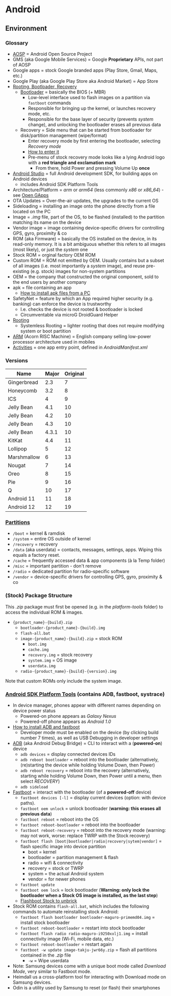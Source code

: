# Android

## Environment

### Glossary

* [AOSP](https://source.android.com/) = Android Open Source Project
* GMS (aka Google Mobile Services) = Google **Proprietary** APIs, not part of AOSP
* Google apps = stock Google branded apps (Play Store, Gmail, Maps, etc.)
* Google Play (aka Google Play Store aka Android Market) = App Store
* [Rooting, Bootloader, Recovery](https://android.stackexchange.com/a/117593)
  * [Bootloader](https://source.android.com/devices/bootloader/) = basically the BIOS (+ MBR)
    * Low-level interface used to flash images on a partition via `fastboot` commands
    * Responsible for bringing up the kernel, or launches recovery mode, etc.
    * Responsible for the base layer of security (prevents _system_ change), and unlocking the bootloader erases all previous data
  * Recovery = Side menu that can be started from bootloader for disk/partition management (wipe/format)
    * Enter recovery mode by first entering the bootloader, selecting _Recovery mode_
    * [How to enter it](https://www.reddit.com/r/Nexus5/comments/2akpco/rooted_nexus_5_but_cant_boot_into_recovery/)
    * Pre-menu of stock recovery mode looks like a lying Android logo with a **red triangle and exclamation mark**
      * From there, hold Power and pressing Volume Up **once**
* [Android Studio](https://developer.android.com/studio/) = full Android development SDK, for building apps on Android devices
  * includes Android SDK Platform Tools
* Architecture/Platform = _arm_ or _arm64_ (less commonly _x86_ or _x86\_64_) - see [Open GApps](https://opengapps.org/)
* OTA Updates = Over-the-air updates, the upgrades to the current OS
* Sideloading = installing an image onto the phone directly from a file located on the PC
* Image = _.img_ file, part of the OS, to be flashed (installed) to the partition matching its name on the device
* Vendor image = image containing device-specific drivers for controlling GPS, gyro, proximity & co
* ROM (aka Firmware) = basically the OS installed on the device, in its read-only memory. It is a bit ambiguous whether this refers to all images (most likely), or just the _system_ one
* Stock ROM = orginal factory OEM ROM
* Custom ROM = ROM not emitted by OEM. Usually contains but a subset of all images (i.e. most importantly a _system_ image), and reuse pre-existing (e.g. stock) images for non-system partitions
* OEM = the company that constructed the original component, sold to the end users by another company
* apk = file containing an app
  * [How to install apk files from a PC](https://www.wikihow.com/Install-APK-Files-from-a-PC-on-Android)
* SafetyNet = feature by which an App required higher security (e.g. banking) can enforce the device is trustworthy
  * I.e. checks the device is not rooted & bootloader is locked
  * Circumventable via microG DroidGuard Helper
* [Rooting](https://www.androidcentral.com/root)
  * Systemless Rooting = lighter rooting that does not require modifying system or boot partition
* [ARM](https://www.androidcentral.com/what-arm-cpu) (Acorn RISC Machine) = English company selling low-power processor architecture used in mobiles
* [Activities](https://developer.android.com/guide/components/activities/intro-activities) = one app entry point, defined in _AndroidManifest.xml_

### Versions

| Name        | Major | Original |
| ----        | ----- | -------- |
| Gingerbread | 2.3   | 7        |
| Honeycomb   | 3.2   | 8        |
| ICS         | 4     | 9        |
| Jelly Bean  | 4.1   | 10       |
| Jelly Bean  | 4.2   | 10       |
| Jelly Bean  | 4.3   | 10       |
| Jelly Bean  | 4.3.1 | 10       |
| KitKat      | 4.4   | 11       |
| Lollipop    | 5     | 12       |
| Marshmallow | 6     | 13       |
| Nougat      | 7     | 14       |
| Oreo        | 8     | 15       |
| Pie         | 9     | 16       |
| Q           | 10    | 17       |
| Android 11  | 11    | 18       |
| Android 12  | 12    | 19       |

### [Partitions](https://source.android.com/devices/bootloader/partitions)

* `/boot` = kernel & ramdisk
* `/system` = entire OS outside of kernel
* `/recovery` = recovery
* `/data` (aka userdata) = contacts, messages, settings, apps. Wiping this equals a factory reset.
* `/cache` = frequently accessed data & app components (à la Temp folder)
* `/misc` = important partition - don't remove
* `/radio` = dedicated partition for radio-specific software
* `/vendor` = device-specific drivers for controlling GPS, gyro, proximity & co

### (Stock) Package Structure

This _.zip_ package must first be opened (e.g. in the _platform-tools_ folder) to access the individual ROM & images.

* `{product_name}-{build}.zip`
  * `bootloader-{product_name}-{build}.img`
  * `flash-all.bat`
  * `image-{product_name}-{build}.zip` = stock ROM
    * `boot.img`
    * `cache.img`
    * `recovery.img` = stock recovery
    * `system.img` = OS image
    * `userdata.img`
  * `radio-{product_name}-{build}-{version}.img`

Note that custom ROMs only include the system image.

### [Android SDK Platform Tools](https://developer.android.com/studio/releases/platform-tools) (contains ADB, fastboot, systrace)

* In device manager, phones appear with different names depending on device power status
  * Powered-on phone appears as _Galaxy Nexus_
  * Powered-off phone appears as _Android 1.0_
* [How to install ADB and fastboot](https://doc.e.foundation/pages/install-adb-windows)
  * Developer mode must be enabled on the device (by clicking build number 7 times), as well as USB Debugging in developer settings
* [ADB](https://developer.android.com/studio/command-line/adb) (aka Android Debug Bridge) = CLI to interact with a (**powered-on**) device
  * `adb devices` = display connected devices IDs
  * `adb reboot bootloader` = reboot into the bootloader (alternatively, (re)starting the device while holding Volume Down, then Power)
  * `adb reboot recovery` = reboot into the recovery (alternatively, starting while holding Volume Down, then Power until a menu, then select _RECOVERY_)
  * `adb sideload`
* [Fastboot](http://adbcommand.com/fastboot) = interact with the bootloader (of a **powered-off** device)
  * `fastboot devices [-l]` = display current devices (option: with device paths).
  * `fastboot oem unlock` = unlock bootloader (**warning: this erases all previous data**)
  * `fastboot reboot` = reboot into the OS
  * `fastboot reboot-bootloader` = reboot into the bootloader
  * `fastboot reboot-recovery` = reboot into the recovery mode (warning: may not work, worse: replace TWRP with the Stock recovery)
  * `fastboot flash [boot|bootloader|radio|recovery|sytem|vendor]` = flash specific image into device partition
    * boot = kernel
    * bootloader = partition management & flash
    * radio = wifi & connectivity
    * recovery = stock or TWRP
    * system = the actual Android system
    * vendor = for newer phones
  * `fastboot update`
  * `fastboot oem lock` = lock bootloader (**Warning: only lock the bootloader when a Stock OS image is installed, as the last step**)
  * [Flashboot Stock to unbrick](https://www.droidwin.com/flash-stock-firmware-via-fastboot-commands/)
* Stock ROM contains `flash-all.bat`, which includes the following commands to automate reinstalling stock Android:
  * `fastboot flash bootloader bootloader-maguro-primemd04.img` = install stock bootloader
  * `fastboot reboot-bootloader` = restart into stock bootloader
  * `fastboot flash radio radio-maguro-i9250xxlj1.img` = install connectivity image (Wi-Fi, mobile data, etc.)
  * `fastboot reboot-bootloader` = restart again
  * `fastboot -w update image-takju-jwr66y.zip` = flash all partitions contained in the _.zip_ file
    * `-w` = Wipe userdata
* Note: Samsung devices come with a unique boot mode called _Download Mode_, very similar to Fastboot mode.
* Heimdall us a cross-platform tool for interacting with Download mode on Samsung devices.
* Odin is a utility used by Samsung to reset (or flash) their smartphones
